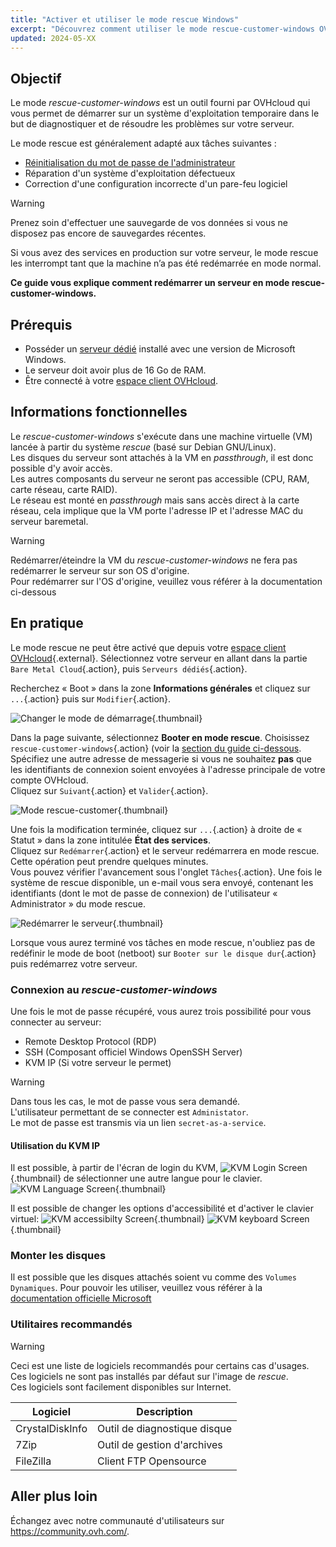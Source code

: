 ```yaml
---
title: "Activer et utiliser le mode rescue Windows"
excerpt: "Découvrez comment utiliser le mode rescue-customer-windows OVHcloud pour dépanner votre serveur dédié"
updated: 2024-05-XX
---
```


## Objectif

Le mode _rescue-customer-windows_ est un outil fourni par OVHcloud qui vous permet de démarrer sur un système d'exploitation temporaire dans le but de diagnostiquer et de résoudre les problèmes sur votre serveur.

Le mode rescue est généralement adapté aux tâches suivantes :

- [Réinitialisation du mot de passe de l'administrateur](/pages/bare_metal_cloud/dedicated_servers/changing-admin-password-on-windows)
- Réparation d'un système d'exploitation défectueux
- Correction d'une configuration incorrecte d'un pare-feu logiciel

> [!warning]
>
> Prenez soin d'effectuer une sauvegarde de vos données si vous ne disposez pas encore de sauvegardes récentes.
>
> Si vous avez des services en production sur votre serveur, le mode rescue les interrompt tant que la machine n’a pas été redémarrée en mode normal.
> 

**Ce guide vous explique comment redémarrer un serveur en mode rescue-customer-windows.**

## Prérequis

- Posséder un [serveur dédié](https://www.ovhcloud.com/fr/bare-metal/) installé avec une version de Microsoft Windows.
- Le serveur doit avoir plus de 16 Go de RAM.
- Être connecté à votre [espace client OVHcloud](https://www.ovh.com/auth/?action=gotomanager&from=https://www.ovh.com/fr/&ovhSubsidiary=fr).

## Informations fonctionnelles

Le _rescue-customer-windows_ s'exécute dans une machine virtuelle (VM) lancée à partir du système _rescue_ (basé sur Debian GNU/Linux).  
Les disques du serveur sont attachés à la VM en _passthrough_, il est donc possible d'y avoir accès.  
Les autres composants du serveur ne seront pas accessible (CPU, RAM, carte réseau, carte RAID).  
Le réseau est monté en _passthrough_ mais sans accès direct à la carte réseau, cela implique que la VM porte l'adresse IP et l'adresse MAC du serveur baremetal.  

> [!warning]
>
> Redémarrer/éteindre la VM du _rescue-customer-windows_ ne fera pas redémarrer le serveur sur son OS d'origine.  
> Pour redémarrer sur l'OS d'origine, veuillez vous référer à la documentation ci-dessous

## En pratique

Le mode rescue ne peut être activé que depuis votre [espace client OVHcloud](https://www.ovh.com/auth/?action=gotomanager&from=https://www.ovh.com/fr/&ovhSubsidiary=fr){.external}. Sélectionnez votre serveur en allant dans la partie `Bare Metal Cloud`{.action}, puis `Serveurs dédiés`{.action}. 

Recherchez « Boot » dans la zone **Informations générales** et cliquez sur `...`{.action} puis sur `Modifier`{.action}.

![Changer le mode de démarrage](images/rescue-mode-001.png){.thumbnail}

Dans la page suivante, sélectionnez **Booter en mode rescue**. Choisissez  `rescue-customer-windows`{.action} (voir la [section du guide ci-dessous](#windowsrescue). Spécifiez une autre adresse de messagerie si vous ne souhaitez **pas** que les identifiants de connexion soient envoyées à l'adresse principale de votre compte OVHcloud.
<br>Cliquez sur `Suivant`{.action} et `Valider`{.action}.

![Mode rescue-customer](images/manager-rescue-windows-menu.png){.thumbnail}

Une fois la modification terminée, cliquez sur `...`{.action} à droite de « Statut » dans la zone intitulée **État des services**. 
<br>Cliquez sur `Redémarrer`{.action} et le serveur redémarrera en mode rescue. Cette opération peut prendre quelques minutes. 
<br>Vous pouvez vérifier l'avancement sous l'onglet `Tâches`{.action}. Une fois le système de rescue disponible, un e-mail vous sera envoyé, contenant les identifiants (dont le mot de passe de connexion)  de l'utilisateur « Administrator » du mode rescue.

![Redémarrer le serveur](images/rescue-mode-02.png){.thumbnail}

Lorsque vous aurez terminé vos tâches en mode rescue, n'oubliez pas de redéfinir le mode de boot (netboot) sur `Booter sur le disque dur`{.action} puis redémarrez votre serveur.


### Connexion au _rescue-customer-windows_

Une fois le mot de passe récupéré, vous aurez trois possibilité pour vous connecter au serveur:
- Remote Desktop Protocol (RDP)
- SSH (Composant officiel Windows OpenSSH Server)
- KVM IP (Si votre serveur le permet) 

> [!warning]
>
> Dans tous les cas, le mot de passe vous sera demandé.  
> L'utilisateur permettant de se connecter est `Administator`.  
> Le mot de passe est transmis via un lien `secret-as-a-service`.

#### Utilisation du KVM IP

Il est possible, à partir de l'écran de login du KVM,
![KVM Login Screen](images/rescue-kvm-login-screen.png){.thumbnail}
de sélectionner une autre langue pour le clavier.
![KVM Language Screen](images/rescue-kvm-login-language.png){.thumbnail}


Il est possible de changer les options d'accessibilité et d'activer le clavier virtuel:
![KVM accessibilty Screen](images/rescue-kvm-login-accessibility.png){.thumbnail}
![KVM keyboard Screen](images/rescue-kvm-login-keyboard.png){.thumbnail}


### Monter les disques

Il est possible que les disques attachés soient vu comme des `Volumes Dynamiques`. Pour pouvoir les utiliser, veuillez vous référer à la [documentation officielle Microsoft]( https://learn.microsoft.com/en-us/troubleshoot/windows-server/backup-and-storage/troubleshoot-disk-management#a-dynamic-disks-status-is-foreign)

### Utilitaires recommandés

> [!warning]
>
> Ceci est une liste de logiciels recommandés pour certains cas d'usages.  
> Ces logiciels ne sont pas installés par défaut sur l'image de _rescue_.  
> Ces logiciels sont facilement disponibles sur Internet.

| Logiciel | Description |
| --- | --- |
| CrystalDiskInfo | Outil de diagnostique disque |
| 7Zip | Outil de gestion d'archives |
| FileZilla | Client FTP Opensource |

## Aller plus loin

Échangez avec notre communauté d'utilisateurs sur <https://community.ovh.com/>.

